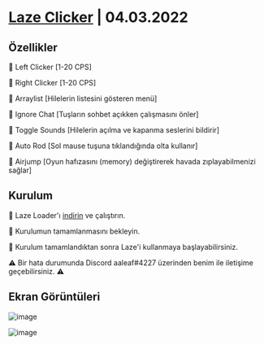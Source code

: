 # [Laze Clicker](https://github.com/aaleaf/Laze/releases/tag/Laze) | 04.03.2022
## Özellikler

🔰 Left Clicker [1-20 CPS]

🔰 Right Clicker [1-20 CPS]

🔰 Arraylist [Hilelerin listesini gösteren menü]

🔰 Ignore Chat [Tuşların sohbet açıkken çalışmasını önler]

🔰 Toggle Sounds [Hilelerin açılma ve kapanma seslerini bildirir]

🔰 Auto Rod [Sol mause tuşuna tıklandığında olta kullanır]

🔰 Airjump [Oyun hafızasını (memory) değiştirerek havada zıplayabilmenizi sağlar]

## Kurulum


💠 Laze Loader'ı [indirin](https://github.com/aaleaf/Laze/releases/download/Laze/Laze.Loader.exe) ve çalıştırın.

💠 Kurulumun tamamlanmasını bekleyin.

💠 Kurulum tamamlandıktan sonra Laze'i kullanmaya başlayabilirsiniz.

⚠ Bir hata durumunda Discord aaleaf#4227 üzerinden benim ile iletişime geçebilirsiniz. ⚠

## Ekran Görüntüleri

![image](https://user-images.githubusercontent.com/45121448/155218022-161c04af-c2ba-4cab-a9f3-dbc4fdcfb36b.png)

![image](https://user-images.githubusercontent.com/45121448/157625179-c7f8fec3-a9f4-4739-acfc-b3232cc984f1.png)
